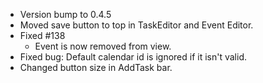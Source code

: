 - Version bump to 0.4.5
- Moved save button to top in TaskEditor and Event Editor.
- Fixed #138
    - Event is now removed from view.
- Fixed bug: Default calendar id is ignored if it isn't valid.
- Changed button size in AddTask bar.